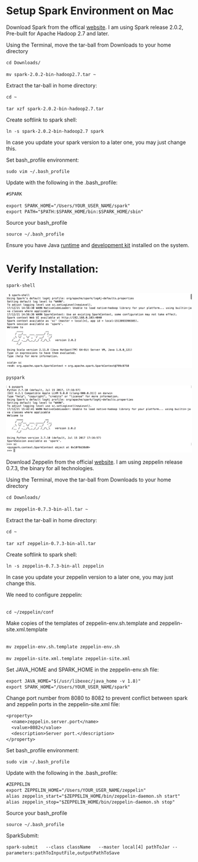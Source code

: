 # Setup Spark Environment on Mac

Download Spark from the offical [website](https://spark.apache.org/downloads.html). I am using Spark release 2.0.2, Pre-built for Apache Hadoop 2.7 and later.

Using the Terminal, move the tar-ball from Downloads to your home directory

```
cd Downloads/

mv spark-2.0.2-bin-hadoop2.7.tar ~

```

Extract the tar-ball in home directory:
```
cd ~

tar xzf spark-2.0.2-bin-hadoop2.7.tar
```
Create softlink to spark shell:
```
ln -s spark-2.0.2-bin-hadoop2.7 spark
```
In case you update your spark version to a later one, you may just change this.

Set bash_profile environment:

```
sudo vim ~/.bash_profile
```

Update with the following in the .bash_profile:

```
#SPARK

export SPARK_HOME="/Users/YOUR_USER_NAME/spark"
export PATH="$PATH:$SPARK_HOME/bin:$SPARK_HOME/sbin"
```
Source your bash_profile
```
source ~/.bash_profile
```
Ensure you have Java [runtime](https://www.java.com/en/download/mac_download.jsp) and [development kit](http://www.oracle.com/technetwork/java/javase/downloads/jdk8-downloads-2133151.html) installed on the system.
# Verify Installation:

```
spark-shell
```
<kbd>
  <img src="/spark_shell_verify.png">
</kbd>

```
pyspark
```
<kbd>
  <img src="/pyspark_verify.png">
</kbd>

Download Zeppelin from the official [website](https://zeppelin.apache.org/download.html). I am using zeppelin release 0.7.3, the binary for all technologies.

Using the Terminal, move the tar-ball from Downloads to your home directory

```
cd Downloads/

mv zeppelin-0.7.3-bin-all.tar ~

```

Extract the tar-ball in home directory:
```
cd ~

tar xzf zeppelin-0.7.3-bin-all.tar
```
Create softlink to spark shell:
```
ln -s zeppelin-0.7.3-bin-all zeppelin
```
In case you update your zeppelin version to a later one, you may just change this.

We need to configure zeppelin:
```

cd ~/zeppelin/conf

```
Make copies of the templates of zeppelin-env.sh.template and zeppelin-site.xml.template
```

mv zeppelin-env.sh.template zeppelin-env.sh

mv zeppelin-site.xml.template zeppelin-site.xml

```

Set JAVA_HOME and SPARK_HOME in the zeppelin-env.sh file:

```
export JAVA_HOME="$(/usr/libexec/java_home -v 1.8)"
export SPARK_HOME="/Users/YOUR_USER_NAME/spark"
```

Change port number from 8080 to 8082 to prevent conflict between spark and zeppelin ports in the zeppelin-site.xml file:

```
<property>
  <name>zeppelin.server.port</name>
  <value>8082</value>
  <description>Server port.</description>
</property>
```

Set bash_profile environment:

```
sudo vim ~/.bash_profile
```

Update with the following in the .bash_profile:

```
#ZEPPELIN
export ZEPPELIN_HOME="/Users/YOUR_USER_NAME/zeppelin"
alias zeppelin_start="$ZEPPELIN_HOME/bin/zeppelin-daemon.sh start"
alias zeppelin_stop="$ZEPPELIN_HOME/bin/zeppelin-daemon.sh stop"
```
Source your bash_profile
```
source ~/.bash_profile
```

SparkSubmit:

```
spark-submit   --class className   --master local[4] pathToJar --parameters:pathToInputFile,outputPathToSave 
```


